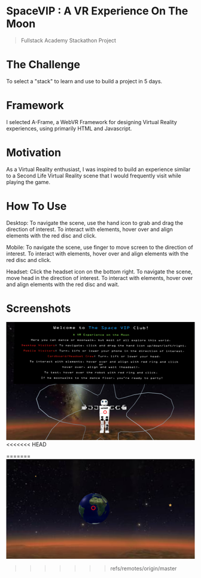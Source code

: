 # SpaceVIP : A VR Experience On The Moon
> Fullstack Academy Stackathon Project

# The Challenge
To select a "stack" to learn and use to build a project in 5 days.

# Framework
I selected A-Frame, a WebVR Framework for designing Virtual Reality experiences, using primarily HTML and Javascript.

# Motivation
As a Virtual Reality enthusiast, I was inspired to build an experience similar to a Second Life Virtual Reality scene that I would frequently visit while playing the game.

# How To Use
Desktop: To navigate the scene, use the hand icon to grab and drag the direction of interest. To interact with elements, hover over and align elements with the red disc and click.

Mobile: To navigate the scene, use finger to move screen to the direction of interest. To interact with elements, hover over and align elements with the red disc and click.

Headset: Click the headset icon on the bottom right. To navigate the scene, move head in the direction of interest. To interact with elements, hover over and align elements with the red disc and wait.

# Screenshots
![Alt text](/assets/images/spaceVIPPage.png "Opening View")
<<<<<<< HEAD


=======
![Alt text](/assets/images/spaceVIPMoon.png "3D Moon")
>>>>>>> refs/remotes/origin/master


